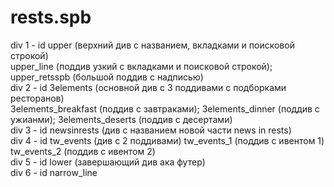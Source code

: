 # rests.spb
div 1 - id upper (верхний див с названием, вкладками и поисковой строкой)<br>
upper_line (поддив узкий с вкладками и поисковой строкой); upper_retsspb (большой поддив с надписью)<br>
div 2 - id 3elements (основной див с 3 поддивами с подборками ресторанов)<br>
3elements_breakfast (поддив с завтраками); 3elements_dinner (поддив с ужианми); 3elements_deserts (поддив с десертами)<br>
div 3 - id newsinrests (див с названием новой части news in rests)<br>
div 4 - id tw_events (див с 2 поддивами) tw_events_1 (поддив с ивентом 1) tw_events_2 (поддив с ивентом 2) <br>
div 5 - id lower (завершающий див ака футер)<br>
div 6 - id narrow_line<br>
